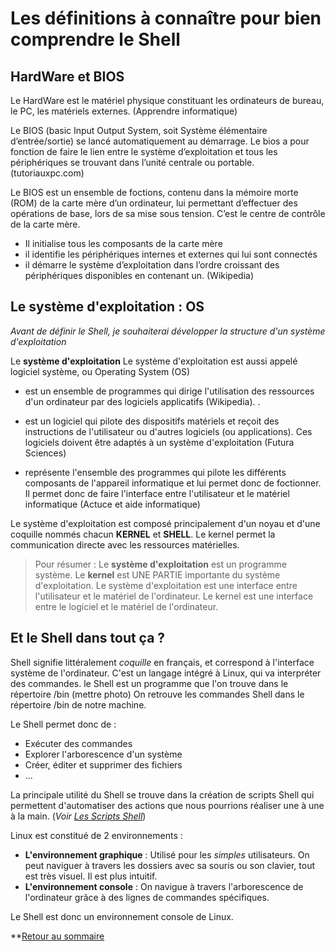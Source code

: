 # Les définitions à connaître pour bien comprendre le Shell

## HardWare et BIOS

Le HardWare est le matériel physique constituant les ordinateurs de bureau, le PC, les matériels externes. (Apprendre informatique)

Le BIOS (basic Input Output System, soit Système élémentaire d’entrée/sortie) se lancé automatiquement au démarrage. Le bios a pour fonction de faire le lien entre le système d’exploitation et tous les périphériques se trouvant dans l’unité centrale ou portable. (tutoriauxpc.com) 

Le BIOS est un ensemble de foctions, contenu dans la mémoire morte (ROM) de la carte mère d’un ordinateur, lui permettant d’effectuer des opérations de base, lors de sa mise sous tension. C’est le centre de contrôle de la carte mère.

* Il initialise tous les composants de la carte mère
* il identifie les périphériques internes et externes qui lui sont connectés
* il démarre le système d’exploitation dans l’ordre croissant des périphériques disponibles en contenant un. (Wikipedia)



## Le système d'exploitation : OS

*Avant de définir le Shell, je souhaiterai développer la structure d'un système d'exploitation*

Le **système d'exploitation** 
Le système d'exploitation est aussi appelé logiciel système, ou Operating System (OS)


* est un ensemble de programmes qui dirige l'utilisation des ressources d'un ordinateur par des logiciels applicatifs (Wikipedia). . 

* est un logiciel qui pilote des dispositifs matériels et reçoit des instructions de l'utilisateur ou d'autres logiciels (ou applications). Ces logiciels doivent être adaptés à un système d'exploitation (Futura Sciences)
* représente l'ensemble des programmes qui pilote les différents composants de l'appareil informatique et lui permet donc de foctionner. Il permet donc de faire l'interface entre l'utilisateur et le matériel informatique (Actuce et aide informatique)

Le système d'exploitation est composé principalement d'un noyau et d'une coquille nommés chacun **KERNEL** et **SHELL**. Le kernel permet la communication directe avec les ressources matérielles.

> Pour résumer : Le **système d'exploitation** est un programme système. Le **kernel** est UNE PARTIE importante du système d'exploitation. Le système d'exploitation est une interface entre l'utilisateur et le matériel de l'ordinateur. Le kernel est une interface entre le logiciel et le matériel de l'ordinateur. 

## Et le Shell dans tout ça ?

Shell signifie littéralement *coquille* en français, et correspond à l'interface système de l'ordinateur. C'est un langage intégré à Linux, qui va interpréter des commandes. le Shell est un programme que l'on trouve dans le répertoire /bin (mettre photo) On retrouve les commandes Shell dans le répertoire /bin de notre machine. 

Le Shell permet donc de :
* Exécuter des commandes
* Explorer l'arborescence d'un système
* Créer, éditer et supprimer des fichiers
* ...

La principale utilité du Shell se trouve dans la création de scripts Shell qui permettent d'automatiser des actions que nous pourrions réaliser une à une à la main. (*Voir [Les Scripts Shell](./scripts.md)*)


Linux est constitué de 2 environnements : 
* **L'environnement graphique** : Utilisé pour les *simples* utilisateurs. On peut naviguer à travers les dossiers avec sa souris ou son clavier, tout est très visuel. Il est plus intuitif.
* **L'environnement console** : On navigue à travers l'arborescence de l'ordinateur grâce à des lignes de commandes spécifiques. 

Le Shell est donc un environnement console de Linux. 


**[Retour au sommaire](./README.md)